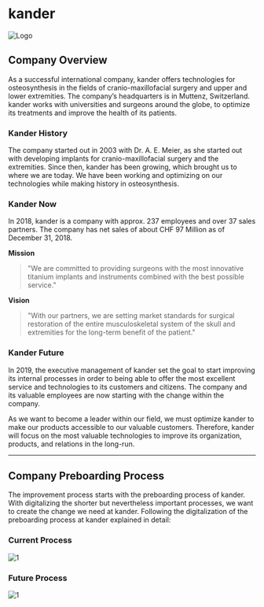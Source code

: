 # kander
![Logo](logo.png)

## Company Overview
As a successful international company, kander offers technologies for osteosynthesis in the fields of cranio-maxillofacial surgery and upper and lower extremities. The company’s headquarters is in Muttenz, Switzerland. kander works with universities and surgeons around the globe, to optimize its treatments and improve the health of its patients.  

### Kander History 
The company started out in 2003 with Dr. A. E. Meier, as she started out with developing implants for cranio-maxillofacial surgery and the extremities. Since then, kander has been growing, which brought us to where we are today. We have been working and optimizing on our technologies while making history in osteosynthesis.
### Kander Now 
In 2018, kander is a company with approx. 237 employees and over 37 sales partners. The company has net sales of about CHF 97 Million as of December 31, 2018. 

**Mission** <br>
>"We are committed to providing surgeons with the most innovative titanium implants and instruments combined with the best possible service." 

**Vision**<br>
> "With our partners, we are setting market standards for surgical restoration of the entire musculoskeletal system of the skull and extremities for the long-term benefit of the patient."

### Kander Future 
In 2019, the executive management of kander set the goal to start improving its internal processes in order to being able to offer the most excellent service and technologies to its customers and citizens. The company and its valuable employees are now starting with the change within the company. 

As we want to become a leader within our field, we must optimize kander to make our products accessible to our valuable customers. Therefore, kander will focus on the most valuable technologies to improve its organization, products, and relations in the long-run. 

----
## Company Preboarding Process
The improvement process starts with the preboarding process of kander. With digitalizing the shorter but nevertheless important processes, we want to create the change we need at kander. Following the digitalization of the preboarding process at kander explained in detail:

### Current Process
![1](https://user-images.githubusercontent.com/55824459/69329370-43f16800-0c51-11ea-86e8-3c2a084f5909.png)

### Future Process
![1](https://user-images.githubusercontent.com/55824459/69329370-43f16800-0c51-11ea-86e8-3c2a084f5909.png)
